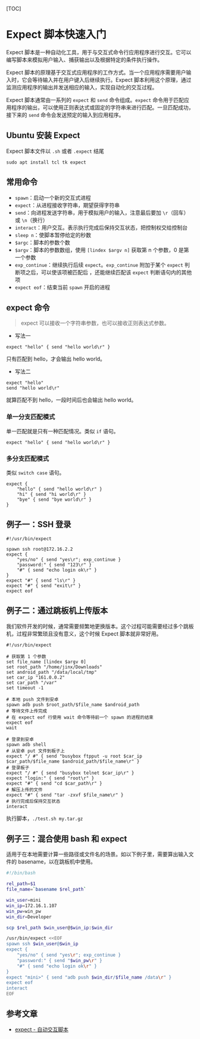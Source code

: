 [TOC]

# Expect 脚本快速入门

Expect 脚本是一种自动化工具，用于与交互式命令行应用程序进行交互。它可以编写脚本来模拟用户输入、捕获输出以及根据特定的条件执行操作。

Expect 脚本的原理基于交互式应用程序的工作方式。当一个应用程序需要用户输入时，它会等待输入并在用户键入后继续执行。Expect 脚本利用这个原理，通过监测应用程序的输出并发送相应的输入，实现自动化的交互过程。

Expect 脚本通常由一系列的 `expect` 和 `send` 命令组成。`expect` 命令用于匹配应用程序的输出，可以使用正则表达式或固定的字符串来进行匹配。一旦匹配成功，接下来的 `send` 命令会发送预定的输入到应用程序。

## Ubuntu 安装 Expect

Expect 脚本文件以 `.sh` 或者 `.expect` 结尾

```shell
sudo apt install tcl tk expect
```

## 常用命令

- `spawn`：启动一个新的交互式进程
- `expect`：从进程接收字符串，期望获得字符串
- `send`：向进程发送字符串，用于模拟用户的输入，注意最后要加 `\r`（回车）或 `\n`（换行）
- `interact`：用户交互。表示执行完成后保持交互状态，把控制权交给控制台
- `sleep n`：使脚本暂停给定的秒数
- `$argc`：脚本的参数个数
- `$argv`：脚本的参数数组，使用 `[lindex $argv n]` 获取第 n 个参数，0 是第一个参数
- `exp_continue`：继续执行后续 `expect`。`exp_continue` 附加于某个 `expect` 判断项之后，可以使该项被匹配后 ，还能继续匹配该 `expect` 判断语句内的其他项
- `expect eof`：结束当前 `spawn` 开启的进程

## expect 命令

> expect 可以接收一个字符串参数，也可以接收正则表达式参数。

- 写法一

```nginx
expect "hello" { send "hello world\r" }
```

只有匹配到 hello，才会输出 hello world。

- 写法二

```nginx
expect "hello"
send "hello world\r"
```

就算匹配不到 hello，一段时间后也会输出 hello world。

### 单一分支匹配模式

单一匹配就是只有一种匹配情况。类似 `if` 语句。

```nginx
expect "hello" { send "hello world\r" }
```

### 多分支匹配模式

类似 `switch case` 语句。

```nginx
expect {
    "hello" { send "hello world\r" }
    "hi" { send "hi world\r" }
    "bye" { send "bye world\r" }
}
```

## 例子一：SSH 登录

```nginx
#!/usr/bin/expect

spawn ssh root@172.16.2.2
expect {
    "yes/no" { send "yes\r"; exp_continue }
    "password:" { send "123\r" }
    "#" { send "echo login ok\r" }
}
expect "#" { send "ls\r" }
expect "#" { send "exit\r" }
expect eof
```

## 例子二：通过跳板机上传版本

我们软件开发的时候，通常需要频繁地更换版本。这个过程可能需要经过多个跳板机，过程非常繁琐且没有意义，这个时候 Expect 脚本就非常好用。

```nginx
#!/usr/bin/expect

# 获取第 1 个参数
set file_name [lindex $argv 0]
set root_path "/home/jinx/Downloads"
set android_path "/data/local/tmp"
set car_ip "161.0.0.2"
set car_path "/var"
set timeout -1

# 本地 push 文件到安卓
spawn adb push $root_path/$file_name $android_path
# 等待文件上传完成
# 在 expect eof 行使用 wait 命令等待前一个 spawn 的进程的结束
expect eof
wait

# 登录到安卓
spawn adb shell
# 从安卓 put 文件到板子上
expect "/ #" { send "busybox ftpput -u root $car_ip $car_path/$file_name $android_path/$file_name\r" }
# 登录板子
expect "/ #" { send "busybox telnet $car_ip\r" }
expect "login:" { send "root\r" }
expect "#" { send "cd $car_path\r" }
# 解压上传的文件
expect "#" { send "tar -zxvf $file_name\r" }
# 执行完成后保持交互状态
interact
```

执行脚本，`./test.sh my.tar.gz`

## 例子三：混合使用 bash 和 expect

适用于在本地需要计算一些路径或文件名的场景。如以下例子里，需要算出输入文件的 basename，以在跳板机中使用。

```bash
#!/bin/bash

rel_path=$1
file_name=`basename $rel_path`

win_user=mini
win_ip=172.16.1.107
win_pw=win_pw
win_dir=Developer

scp $rel_path $win_user@$win_ip:$win_dir

/usr/bin/expect <<EOF
spawn ssh $win_user@$win_ip
expect {
    "yes/no" { send "yes\r"; exp_continue }
    "password:" { send "$win_pw\r" }
    "#" { send "echo login ok\r" }
}
expect "mini>" { send "adb push $win_dir/$file_name /data\r" }
expect eof
interact
EOF
```

## 参考文章

- [expect - 自动交互脚本](http://xstarcd.github.io/wiki/shell/expect.html)
